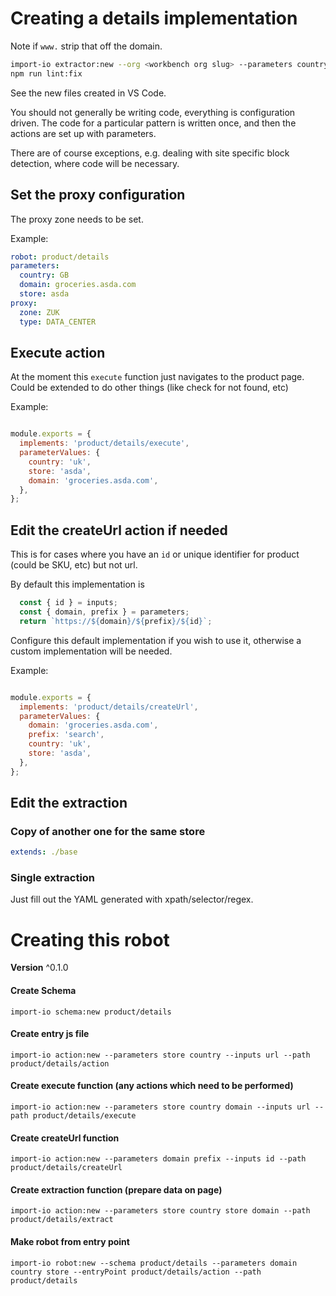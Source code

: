 # Creating a details implementation

Note if `www.` strip that off the domain.

```bash
import-io extractor:new --org <workbench org slug> --parameters country=<iso 2 country code, e.g. US> domain=<domain> store=<store name> --robot product/details
npm run lint:fix
```

See the new files created in VS Code.

You should not generally be writing code, everything is configuration driven. The code for a particular pattern is written once, and then the actions are set up with parameters.

There are of course exceptions, e.g. dealing with site specific block detection, where code will be necessary.

## Set the proxy configuration

The proxy zone needs to be set.

Example:

```yaml
robot: product/details
parameters:
  country: GB
  domain: groceries.asda.com
  store: asda
proxy:
  zone: ZUK
  type: DATA_CENTER
```

## Execute action

At the moment this `execute` function just navigates to the product page. Could be extended to do other things (like check for not found, etc)

Example:

```js

module.exports = {
  implements: 'product/details/execute',
  parameterValues: {
    country: 'uk',
    store: 'asda',
    domain: 'groceries.asda.com',
  },
};
```

## Edit the createUrl action if needed

This is for cases where you have an `id` or unique identifier for product (could be SKU, etc) but not url. 

By default this implementation is

```js
  const { id } = inputs;
  const { domain, prefix } = parameters;
  return `https://${domain}/${prefix}/${id}`; 
```

Configure this default implementation if you wish to use it, otherwise a custom implementation will be needed.

Example:

```js

module.exports = {
  implements: 'product/details/createUrl',
  parameterValues: {
    domain: 'groceries.asda.com',
    prefix: 'search',
    country: 'uk',
    store: 'asda',
  },
};

```

## Edit the extraction

### Copy of another one for the same store

```yaml
extends: ./base
```

### Single extraction

Just fill out the YAML generated with xpath/selector/regex.


# Creating this robot

**Version** ^0.1.0

#### Create Schema

```shell
import-io schema:new product/details
```

#### Create entry js file

```shell
import-io action:new --parameters store country --inputs url --path product/details/action
```

#### Create execute function (any actions which need to be performed)

```shell
import-io action:new --parameters store country domain --inputs url --path product/details/execute
```

#### Create createUrl function
```shell
import-io action:new --parameters domain prefix --inputs id --path product/details/createUrl
```

#### Create extraction function (prepare data on page)

```shell
import-io action:new --parameters store country store domain --path product/details/extract
```

#### Make robot from entry point

```shell
import-io robot:new --schema product/details --parameters domain country store --entryPoint product/details/action --path product/details
```
